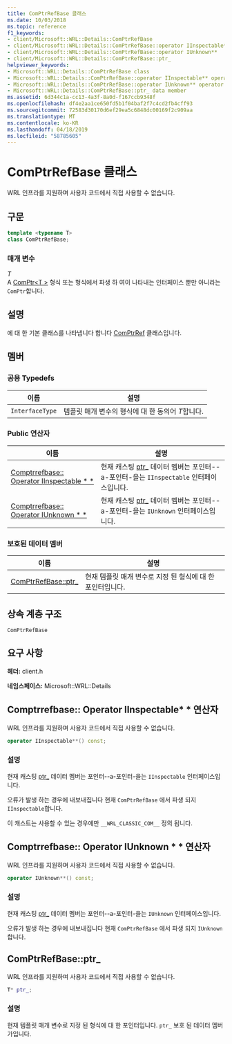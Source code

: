 ```yaml
---
title: ComPtrRefBase 클래스
ms.date: 10/03/2018
ms.topic: reference
f1_keywords:
- client/Microsoft::WRL::Details::ComPtrRefBase
- client/Microsoft::WRL::Details::ComPtrRefBase::operator IInspectable**
- client/Microsoft::WRL::Details::ComPtrRefBase::operator IUnknown**
- client/Microsoft::WRL::Details::ComPtrRefBase::ptr_
helpviewer_keywords:
- Microsoft::WRL::Details::ComPtrRefBase class
- Microsoft::WRL::Details::ComPtrRefBase::operator IInspectable** operator
- Microsoft::WRL::Details::ComPtrRefBase::operator IUnknown** operator
- Microsoft::WRL::Details::ComPtrRefBase::ptr_ data member
ms.assetid: 6d344c1a-cc13-4a3f-8a0d-f167ccb9348f
ms.openlocfilehash: df4e2aa1ce650fd5b1f04baf2f7c4cd2fb4cff93
ms.sourcegitcommit: 72583d30170d6ef29ea5c6848dc00169f2c909aa
ms.translationtype: MT
ms.contentlocale: ko-KR
ms.lasthandoff: 04/18/2019
ms.locfileid: "58785605"
---
```

# <a name="comptrrefbase-class"></a>ComPtrRefBase 클래스

WRL 인프라를 지원하며 사용자 코드에서 직접 사용할 수 없습니다.

## <a name="syntax"></a>구문

```cpp
template <typename T>
class ComPtrRefBase;
```

### <a name="parameters"></a>매개 변수

*T*<br/>
A [ComPtr\<T >](comptr-class.md) 형식 또는 형식에서 파생 하 여이 나타내는 인터페이스 뿐만 아니라는 `ComPtr`합니다.

## <a name="remarks"></a>설명

에 대 한 기본 클래스를 나타냅니다 합니다 [ComPtrRef](comptrref-class.md) 클래스입니다.

## <a name="members"></a>멤버

### <a name="public-typedefs"></a>공용 Typedefs

이름            | 설명
--------------- | -------------------------------------------------
`InterfaceType` | 템플릿 매개 변수의 형식에 대 한 동의어 *T*합니다.

### <a name="public-operators"></a>Public 연산자

이름                                                                       | 설명
-------------------------------------------------------------------------- | -----------------------------------------------------------------------------------------------------
[Comptrrefbase:: Operator IInspectable * *](#operator-iinspectable-star-star) | 현재 캐스팅 [ptr_](#ptr) 데이터 멤버는 포인터--a-포인터-을는 `IInspectable` 인터페이스입니다.
[Comptrrefbase:: Operator IUnknown * *](#operator-iunknown-star-star)         | 현재 캐스팅 [ptr_](#ptr) 데이터 멤버는 포인터--a-포인터-을는 `IUnknown` 인터페이스입니다.

### <a name="protected-data-members"></a>보호된 데이터 멤버

이름                        | 설명
--------------------------- | ----------------------------------------------------------------
[ComPtrRefBase::ptr_](#ptr) | 현재 템플릿 매개 변수로 지정 된 형식에 대 한 포인터입니다.

## <a name="inheritance-hierarchy"></a>상속 계층 구조

`ComPtrRefBase`

## <a name="requirements"></a>요구 사항

**헤더:** client.h

**네임스페이스:** Microsoft::WRL::Details

## <a name="operator-iinspectable-star-star"></a>Comptrrefbase:: Operator IInspectable\* \* 연산자

WRL 인프라를 지원하며 사용자 코드에서 직접 사용할 수 없습니다.

```cpp
operator IInspectable**() const;
```

### <a name="remarks"></a>설명

현재 캐스팅 [ptr_](#ptr) 데이터 멤버는 포인터--a-포인터-을는 `IInspectable` 인터페이스입니다.

오류가 발생 하는 경우에 내보내집니다 현재 `ComPtrRefBase` 에서 파생 되지 `IInspectable`합니다.

이 캐스트는 사용할 수 있는 경우에만 `__WRL_CLASSIC_COM__` 정의 됩니다.

## <a name="operator-iunknown-star-star"></a>Comptrrefbase:: Operator IUnknown * * 연산자

WRL 인프라를 지원하며 사용자 코드에서 직접 사용할 수 없습니다.

```cpp
operator IUnknown**() const;
```

### <a name="remarks"></a>설명

현재 캐스팅 [ptr_](#ptr) 데이터 멤버는 포인터--a-포인터-을는 `IUnknown` 인터페이스입니다.

오류가 발생 하는 경우에 내보내집니다 현재 `ComPtrRefBase` 에서 파생 되지 `IUnknown`합니다.

## <a name="ptr"></a>ComPtrRefBase::ptr_

WRL 인프라를 지원하며 사용자 코드에서 직접 사용할 수 없습니다.

```cpp
T* ptr_;
```

### <a name="remarks"></a>설명

현재 템플릿 매개 변수로 지정 된 형식에 대 한 포인터입니다. `ptr_` 보호 된 데이터 멤버가입니다.
